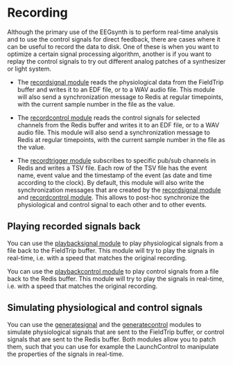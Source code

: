 # Recording

Although the primary use of the EEGsynth is to perform real-time analysis and to use the control signals for direct feedback, there are cases where it can be useful to record the data to disk. One of these is when you want to optimize a certain signal processing algorithm, another is if you want to replay the control signals to try out different analog patches of a synthesizer or light system.

- The [recordsignal module](../src/module/recordsignal) reads the physiological data from the FieldTrip buffer and writes it to an EDF file, or to a WAV audio file. This module will also send a synchronization message to Redis at regular timepoints, with the current sample number in the file as the value.

- The [recordcontrol module](../src/module/recordcontrol) reads the control signals for selected channels from the Redis buffer and writes it to an EDF file, or to a WAV audio file. This module will also send a synchronization message to Redis at regular timepoints, with the current sample number in the file as the value.

- The [recordtrigger module](../src/module/recordtrigger) subscribes to specific pub/sub channels in Redis and writes a TSV file. Each row of the TSV file has the event name, event value and the timestamp of the event (as date and time according to the clock). By default, this module will also write the synchronization messages that are created by the [recordsignal module](../src/module/recordsignal) and [recordcontrol module](../src/module/recordcontrol). This allows to post-hoc synchronize the physiological and control signal to each other and to other events.

## Playing recorded signals back

You can use the [playbacksignal module](../src/module/playbacksignal) to play physiological signals from a file back to the FieldTrip buffer. This module will try to play the signals in real-time, i.e. with a speed that matches the original recording.

You can use the [playbackcontrol module](../src/module/playbackcontrol) to play control signals from a file back to the Redis buffer. This module will try to play the signals in real-time, i.e. with a speed that matches the original recording.

## Simulating physiological and control signals

You can use the [generatesignal](../src/module/generatesignal) and the [generatecontrol](../src/module/generatecontrol) modules to simulate physiological signals that are sent to the FieldTrip buffer, or control signals that are sent to the Redis buffer. Both modules allow you to patch them, such that you can use for example the LaunchControl to manipulate the properties of the signals in real-time.
